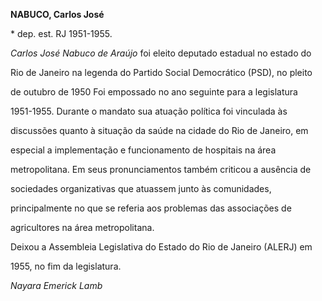 **NABUCO, Carlos José**



\* dep. est. RJ 1951-1955.



*Carlos José Nabuco de Araújo* foi eleito deputado estadual no estado do

Rio de Janeiro na legenda do Partido Social Democrático (PSD), no pleito

de outubro de 1950 Foi empossado no ano seguinte para a legislatura

1951-1955. Durante o mandato sua atuação política foi vinculada às

discussões quanto à situação da saúde na cidade do Rio de Janeiro, em

especial a implementação e funcionamento de hospitais na área

metropolitana. Em seus pronunciamentos também criticou a ausência de

sociedades organizativas que atuassem junto às comunidades,

principalmente no que se referia aos problemas das associações de

agricultores na área metropolitana.



Deixou a Assembleia Legislativa do Estado do Rio de Janeiro (ALERJ) em

1955, no fim da legislatura.



*Nayara Emerick Lamb*



